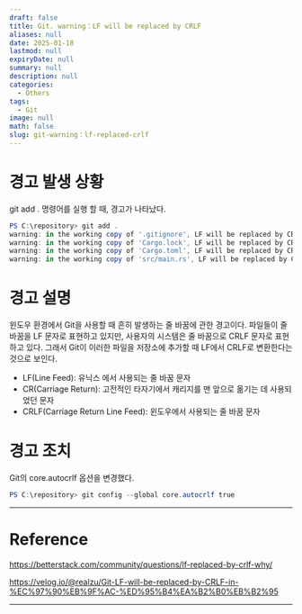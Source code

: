 ```yaml
---
draft: false
title: Git. warning：LF will be replaced by CRLF
aliases: null
date: 2025-01-18
lastmod: null
expiryDate: null
summary: null
description: null
categories:
  - Others
tags:
  - Git
image: null
math: false
slug: git-warning：lf-replaced-crlf
---
```


# 경고 발생 상황

git add . 명령어를 실행 할 때, 경고가 나타났다.

```PowerShell
PS C:\repository> git add . 
warning: in the working copy of '.gitignore', LF will be replaced by CRLF the next time Git touches it 
warning: in the working copy of 'Cargo.lock', LF will be replaced by CRLF the next time Git touches it 
warning: in the working copy of 'Cargo.toml', LF will be replaced by CRLF the next time Git touches it 
warning: in the working copy of 'src/main.rs', LF will be replaced by CRLF the next time Git touches it
```

# 경고 설명

윈도우 환경에서 Git을 사용할 때 흔히 발생하는 줄 바꿈에 관한 경고이다. 파일들이 줄 바꿈을 LF 문자로 표현하고 있지만, 사용자의 시스템은 줄 바꿈으로 CRLF 문자로 표현하고 있다. 그래서 Git이 이러한 파일을 저장소에 추가할 때 LF에서 CRLF로 변환한다는 것으로 보인다.

- LF(Line Feed): 유닉스 에서 사용되는 줄 바꿈 문자
- CR(Carriage Return): 고전적인 타자기에서 캐리지를 맨 앞으로 옮기는 데 사용되었던 문자
- CRLF(Carriage Return Line Feed): 윈도우에서 사용되는 줄 바꿈 문자

# 경고 조치

Git의 core.autocrlf 옵션을 변경했다.

```PowerShell
PS C:\repository> git config --global core.autocrlf true
```

---

# Reference

https://betterstack.com/community/questions/lf-replaced-by-crlf-why/

https://velog.io/@realzu/Git-LF-will-be-replaced-by-CRLF-in-%EC%97%90%EB%9F%AC-%ED%95%B4%EA%B2%B0%EB%B2%95

---